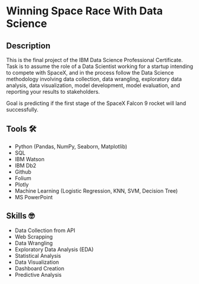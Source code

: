 # Winning Space Race With Data Science

## Description
This is the final project of the IBM Data Science Professional Certificate. Task is to assume the role of a Data Scientist working for a startup intending to compete with SpaceX, and in the process follow the Data Science methodology involving data collection, data wrangling, exploratory data analysis, data visualization, model development, model evaluation, and reporting your results to stakeholders.  

Goal is predicting if the first stage of the SpaceX Falcon 9 rocket will land successfully.

## Tools :hammer_and_wrench:
- Python (Pandas, NumPy, Seaborn, Matplotlib)
- SQL
- IBM Watson
- IBM Db2
- Github
- Folium
- Plotly
- Machine Learning (Logistic Regression, KNN, SVM, Decision Tree)
- MS PowerPoint

## Skills :nerd_face:
- Data Collection from API
- Web Scrapping
- Data Wrangling
- Exploratory Data Analysis (EDA)
- Statistical Analysis
- Data Visualization
- Dashboard Creation
- Predictive Analysis
